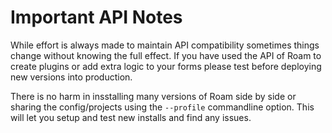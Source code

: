 # Important API Notes

While effort is always made to maintain API compatibility sometimes things change without knowing the full effect.  If you have used the API of Roam to create plugins or add extra logic to your forms please test before deploying new versions into production.

There is no harm in insstalling many versions of Roam side by side or sharing the config/projects using the ``--profile`` commandline option.  This will let you setup and test new installs and find any issues. 